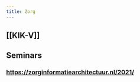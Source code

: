 ```yaml
---
title: Zorg
---
```


##
## [[KIK-V]]
## Seminars
### https://zorginformatiearchitectuur.nl/2021/
###
